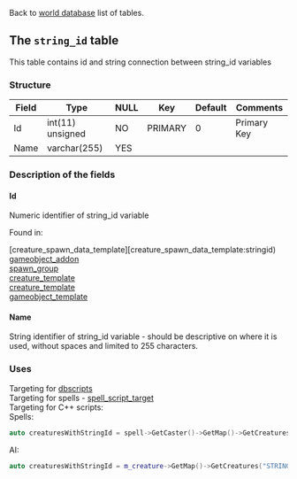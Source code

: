 Back to [world database](mangosdb_struct) list of tables.

## The `string_id` table

This table contains id and string connection between string_id variables

### Structure

| Field                           | Type             | NULL | Key     | Default | Comments                    |
| ------------------------------- | ---------------- | ---- | ------- | ------- | --------------------------- |
| Id     | int(11) unsigned | NO   | PRIMARY | 0       | Primary Key |
| Name   | varchar(255) | YES  |         |         |                             |

### Description of the fields

#### Id

Numeric identifier of string_id variable  

Found in:

[creature_spawn_data_template][creature_spawn_data_template:stringid)  
[gameobject_addon](gameobject_addon:stringid)  
[spawn_group](spawn_group:stringid)  
[creature_template](creature_template:stringid1)  
[creature_template](creature_template:stringid2)  
[gameobject_template](gameobject_template:stringid)  

#### Name

String identifier of string_id variable - should be descriptive on where it is used, without spaces and limited to 255 characters.

### Uses

Targeting for [dbscripts](dbscripts)  
Targeting for spells - [spell_script_target](spell_script_target)  
Targeting for C++ scripts:  
Spells:  
```cpp
auto creaturesWithStringId = spell->GetCaster()->GetMap()->GetCreatures("STRING_ID");
```  
AI:  
```cpp
auto creaturesWithStringId = m_creature->GetMap()->GetCreatures("STRING_ID");
```